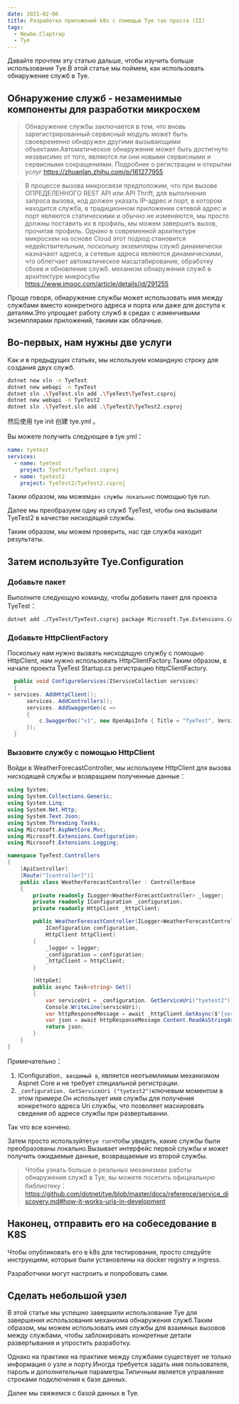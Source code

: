 ```yaml
---
date: 2021-02-06
title: Разработка приложений k8s с помощью Tye так проста (II)
tags:
  - Newbe.Claptrap
  - Tye
---
```


Давайте прочтем эту статью дальше, чтобы изучить больше использования Tye.В этой статье мы поймем, как использовать обнаружение служб в Tye.

<!-- more -->

<!-- md Header-Newbe-Claptrap.md -->

## Обнаружение служб - незаменимые компоненты для разработки микросхем

> Обнаружение службы заключается в том, что вновь зарегистрированный сервисный модуль может быть своевременно обнаружен другими вызывающими объектами.Автоматическое обнаружение может быть достигнуто независимо от того, являются ли они новыми сервисными и сервисными сокращениями. Подробнее о регистрации и открытии услуг <https://zhuanlan.zhihu.com/p/161277955>

> В процессе вызова микросвязя предположим, что при вызове ОПРЕДЕЛЕННОГО REST API или API Thrift, для выполнения запроса вызова, код должен указать IP-адрес и порт, в котором находится служба, в традиционном приложении сетевой адрес и порт являются статическими и обычно не изменяются, мы просто должны поставить их в профиль, мы можем завершить вызов, прочитав профиль. Однако в современной архитектуре микросхем на основе Cloud этот подход становится недействительным, поскольку экземпляры служб динамически назначают адреса, а сетевые адреса являются динамическими, что облегчает автоматическое масштабирование, обработку сбоев и обновление служб. механизм обнаружения служб в архитектуре микросубы <https://www.imooc.com/article/details/id/291255>

Проще говоря, обнаружение службы может использовать имя между службами вместо конкретного адреса и порта или даже для доступа к деталям.Это упрощает работу служб в средах с изменчивыми экземплярами приложений, такими как облачные.

## Во-первых, нам нужны две услуги

Как и в предыдущих статьях, мы используем командную строку для создания двух служб.

```bash
dotnet new sln -n TyeTest
dotnet new webapi -n TyeTest
dotnet sln .\TyeTest.sln add .\TyeTest\TyeTest.csproj
dotnet new webapi -n TyeTest2
dotnet sln .\TyeTest.sln add .\TyeTest2\TyeTest2.csproj
```

然后使用 tye init 创建 tye.yml 。

Вы можете получить следующее в tye.yml：

```yml
name: tyetest
services:
  - name: tyetest
    project: TyeTest/TyeTest.csproj
  - name: tyetest2
    project: TyeTest2/TyeTest2.csproj
```

Таким образом, мы можем`две службы локально`с помощью tye run.

Далее мы преобразуем одну из служб TyeTest, чтобы она вызывали TyeTest2 в качестве нисходящей службы.

Таким образом, мы можем проверить, нас где служба находит результаты.

## Затем используйте Tye.Configuration

### Добавьте пакет

Выполните следующую команду, чтобы добавить пакет для проекта TyeTest：

```bash
dotnet add ./TyeTest/TyeTest.csproj package Microsoft.Tye.Extensions.Configuration --version 0.6.0-alpha.21070.5
```

### Добавьте HttpClientFactory

Поскольку нам нужно вызвать нисходящую службу с помощью HttpClient, нам нужно использовать HttpClientFactory.Таким образом, в начале проекта TyeTest Startup.cs регистрацию httpClientFactory.

```csharp
  public void ConfigureServices(IServiceCollection services)
  {
+ services. AddHttpClient();
      services. AddControllers();
      services. AddSwaggerGen(c =>
      {
          c.SwaggerDoc("v1", new OpenApiInfo { Title = "TyeTest", Version = "v1" });
      });
  }
```

### Вызовите службу с помощью HttpClient

Войди в WeatherForecastController, мы используем HttpClient для вызова нисходящей службы и возвращаем полученные данные：

```cs
using System;
using System.Collections.Generic;
using System.Linq;
using System.Net.Http;
using System.Text.Json;
using System.Threading.Tasks;
using Microsoft.AspNetCore.Mvc;
using Microsoft.Extensions.Configuration;
using Microsoft.Extensions.Logging;

namespace TyeTest.Controllers
{
    [ApiController]
    [Route("[controller]")]
    public class WeatherForecastController : ControllerBase
    {
        private readonly ILogger<WeatherForecastController> _logger;
        private readonly IConfiguration _configuration;
        private readonly HttpClient _httpClient;

        public WeatherForecastController(ILogger<WeatherForecastController> logger,
            IConfiguration configuration,
            HttpClient httpClient)
        {
            _logger = logger;
            _configuration = configuration;
            _httpClient = httpClient;
        }

        [HttpGet]
        public async Task<string> Get()
        {
            var serviceUri = _configuration. GetServiceUri("tyetest2");
            Console.WriteLine(serviceUri);
            var httpResponseMessage = await _httpClient.GetAsync($"{serviceUri}WeatherForecast");
            var json = await httpResponseMessage.Content.ReadAsStringAsync();
            return json;
        }
    }
}
```

Примечательно：

1. IConfiguration`, вводимый в`, является неотъемлимым механизмом Aspnet Core и не требует специальной регистрации.
2. `_configuration. GetServiceUri ("tyetest2")`ключевым моментом в этом примере.Он использует имя службы для получения конкретного адреса Uri службы, что позволяет маскировать сведения об адресе службы при развертывании.

Так что все кончено.

Затем просто используйте`tye run`чтобы увидеть, какие службы были преобразованы локально.Вызывает интерфейс первой службы и может получить ожидаемые данные, возвращаемые из второй службы.

> Чтобы узнать больше о реальных механизмах работы обнаружения служб в Tye, вы можете посетить официальную библиотеку： <https://github.com/dotnet/tye/blob/master/docs/reference/service_discovery.md#how-it-works-uris-in-development>

## Наконец, отправить его на собеседование в K8S

Чтобы опубликовать его в k8s для тестирования, просто следуйте инструкциям, которые были установлены на docker registry и ingress.

Разработчики могут настроить и попробовать сами.

## Сделать небольшой узел

В этой статье мы успешно завершили использование Tye для завершения использования механизма обнаружения служб.Таким образом, мы можем использовать имя службы для взаимных вызовов между службами, чтобы заблокировать конкретные детали развертывания и упростить разработку.

Однако на практике на практике между службами существует не только информация о узле и порту.Иногда требуется задать имя пользователя, пароль и дополнительные параметры.Типичным является управление строками подключения к базе данных.

Далее мы свяжемся с базой данных в Tye.

<!-- md Footer-Newbe-Claptrap.md -->
